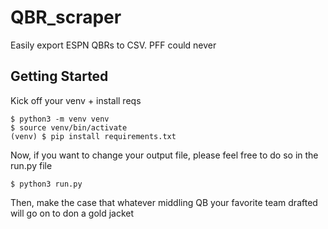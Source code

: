 # QBR_scraper
Easily export ESPN QBRs to CSV. PFF could never


## Getting Started
Kick off your venv + install reqs

```
$ python3 -m venv venv
$ source venv/bin/activate
(venv) $ pip install requirements.txt
```

Now, if you want to change your output file, please feel free to do so in the run.py file 

```
$ python3 run.py
```

Then, make the case that whatever middling QB your favorite team drafted will go on to don a gold jacket

